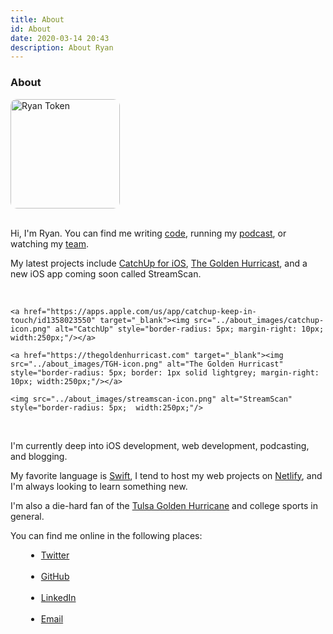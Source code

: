 ```yaml
---
title: About
id: About
date: 2020-03-14 20:43
description: About Ryan
---
```


<div>
<h3> About </h3>

<img src="../about_images/ryan-full.jpeg" alt="Ryan Token" style="border-radius: 10px; width:175px;"/>
</div>

<br />

Hi, I'm Ryan. You can find me writing <a href="https://github.com/r-token" target="_blank">code</a>, running my <a href="https://thegoldenhurricast.com" target="_blank">podcast</a>, or watching my <a href="https://tulsahurricane.com" target="_blank">team</a>.

My latest projects include <a href="https://apps.apple.com/us/app/catchup-keep-in-touch/id1358023550" target="_blank">CatchUp for iOS</a>, <a href="https://thegoldenhurricast.com" target="_blank">The Golden Hurricast</a>, and a new iOS app coming soon called StreamScan.

<br />

<div>
	
	<a href="https://apps.apple.com/us/app/catchup-keep-in-touch/id1358023550" target="_blank"><img src="../about_images/catchup-icon.png" alt="CatchUp" style="border-radius: 5px; margin-right: 10px; width:250px;"/></a>

    <a href="https://thegoldenhurricast.com" target="_blank"><img src="../about_images/TGH-icon.png" alt="The Golden Hurricast" style="border-radius: 5px; border: 1px solid lightgrey; margin-right: 10px; width:250px;"/></a>

    <img src="../about_images/streamscan-icon.png" alt="StreamScan" style="border-radius: 5px;  width:250px;"/>
</div>

<br />

I'm currently deep into iOS development, web development, podcasting, and blogging.

My favorite language is <a href="https://developer.apple.com/swift/" target="_blank">Swift</a>, I tend to host my web projects on <a href="https://www.netlify.com/" target="_blank">Netlify</a>, and I'm always looking to learn something new.

I'm also a die-hard fan of the <a href="https://tulsahurricane.com" target="_blank">Tulsa Golden Hurricane</a> and college sports in general.

You can find me online in the following places:

<div>
<ul style="margin-left: 25px">
<li> <a href="https://twitter.com/_ryantoken" target="_blank">Twitter</a> </li>
<br />
<li> <a href="https://github.com/r-token" target="_blank">GitHub</a> </li>
<br />
<li> <a href="https://linkedin.com/in/ryantoken" target="_blank">LinkedIn</a> </li>
<br />
<li> <a href="mailto: ryantoken@gmail.com">Email</a> </li>
</ul>
</div>
